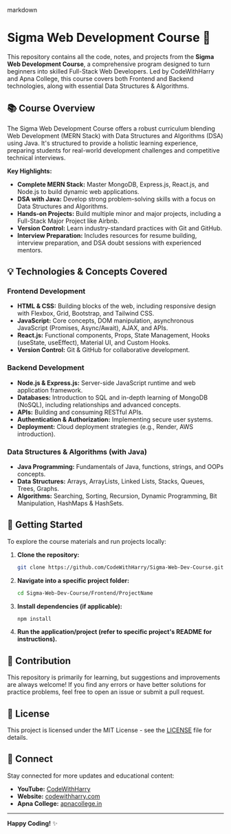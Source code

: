 markdown
# Sigma Web Development Course 🚀

This repository contains all the code, notes, and projects from the **Sigma Web Development Course**, a comprehensive program designed to turn beginners into skilled Full-Stack Web Developers. Led by CodeWithHarry and Apna College, this course covers both Frontend and Backend technologies, along with essential Data Structures & Algorithms.

## 📚 Course Overview

The Sigma Web Development Course offers a robust curriculum blending Web Development (MERN Stack) with Data Structures and Algorithms (DSA) using Java. It's structured to provide a holistic learning experience, preparing students for real-world development challenges and competitive technical interviews.

**Key Highlights:**

*   **Complete MERN Stack:** Master MongoDB, Express.js, React.js, and Node.js to build dynamic web applications.
*   **DSA with Java:** Develop strong problem-solving skills with a focus on Data Structures and Algorithms.
*   **Hands-on Projects:** Build multiple minor and major projects, including a Full-Stack Major Project like Airbnb.
*   **Version Control:** Learn industry-standard practices with Git and GitHub.
*   **Interview Preparation:** Includes resources for resume building, interview preparation, and DSA doubt sessions with experienced mentors.

## 💡 Technologies & Concepts Covered

### Frontend Development

*   **HTML & CSS:** Building blocks of the web, including responsive design with Flexbox, Grid, Bootstrap, and Tailwind CSS.
*   **JavaScript:** Core concepts, DOM manipulation, asynchronous JavaScript (Promises, Async/Await), AJAX, and APIs.
*   **React.js:** Functional components, Props, State Management, Hooks (useState, useEffect), Material UI, and Custom Hooks.
*   **Version Control:** Git & GitHub for collaborative development.

### Backend Development

*   **Node.js & Express.js:** Server-side JavaScript runtime and web application framework.
*   **Databases:** Introduction to SQL and in-depth learning of MongoDB (NoSQL), including relationships and advanced concepts.
*   **APIs:** Building and consuming RESTful APIs.
*   **Authentication & Authorization:** Implementing secure user systems.
*   **Deployment:** Cloud deployment strategies (e.g., Render, AWS introduction).

### Data Structures & Algorithms (with Java)

*   **Java Programming:** Fundamentals of Java, functions, strings, and OOPs concepts.
*   **Data Structures:** Arrays, ArrayLists, Linked Lists, Stacks, Queues, Trees, Graphs.
*   **Algorithms:** Searching, Sorting, Recursion, Dynamic Programming, Bit Manipulation, HashMaps & HashSets.

## 🚀 Getting Started

To explore the course materials and run projects locally:

1.  **Clone the repository:**
    ```bash
    git clone https://github.com/CodeWithHarry/Sigma-Web-Dev-Course.git
    ```
2.  **Navigate into a specific project folder:**
    ```bash
    cd Sigma-Web-Dev-Course/Frontend/ProjectName
    ```
3.  **Install dependencies (if applicable):**
    ```bash
    npm install
    ```
4.  **Run the application/project (refer to specific project's README for instructions).**

## 🤝 Contribution

This repository is primarily for learning, but suggestions and improvements are always welcome! If you find any errors or have better solutions for practice problems, feel free to open an issue or submit a pull request.

## 📄 License

This project is licensed under the MIT License - see the [LICENSE](LICENSE) file for details.

## 📧 Connect

Stay connected for more updates and educational content:

*   **YouTube:** [CodeWithHarry](https://www.youtube.com/@CodeWithHarry)
*   **Website:** [codewithharry.com](https://www.codewithharry.com/)
*   **Apna College:** [apnacollege.in](https://www.apnacollege.in/)

---
**Happy Coding!** ✨

